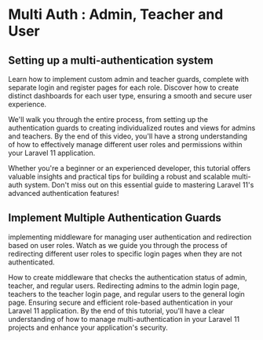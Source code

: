 
# Multi Auth : Admin, Teacher and User

## Setting up a multi-authentication system 
Learn how to implement custom admin and teacher guards, complete with separate login and register pages for each role. Discover how to create distinct dashboards for each user type, ensuring a smooth and secure user experience.

We'll walk you through the entire process, from setting up the authentication guards to creating individualized routes and views for admins and teachers. By the end of this video, you'll have a strong understanding of how to effectively manage different user roles and permissions within your Laravel 11 application.

Whether you're a beginner or an experienced developer, this tutorial offers valuable insights and practical tips for building a robust and scalable multi-auth system. Don't miss out on this essential guide to mastering Laravel 11's advanced authentication features!

## Implement Multiple Authentication Guards

implementing middleware for managing user authentication and redirection based on user roles. Watch as we guide you through the process of redirecting different user roles to specific login pages when they are not authenticated.

How to create middleware that checks the authentication status of admin, teacher, and regular users.
Redirecting admins to the admin login page, teachers to the teacher login page, and regular users to the general login page.
Ensuring secure and efficient role-based authentication in your Laravel 11 application.
By the end of this tutorial, you'll have a clear understanding of how to manage multi-authentication in your Laravel 11 projects and enhance your application's security.
